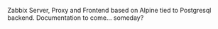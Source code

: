 Zabbix Server, Proxy and Frontend  based on Alpine tied to Postgresql backend.
Documentation to come... someday?


